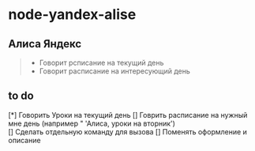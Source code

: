 # node-yandex-alise
## Алиса Яндекс

> * Говорит рсписание на текущий день
> * Говорит расписание на интересующий день

## to do

[*] Говорить Уроки на текущий день
[] Говрить расписание на нужный мне день (например " 'Алиса, уроки на вторник')  
[] Сделать отдельную команду для вызова
[] Поменять оформление и описание